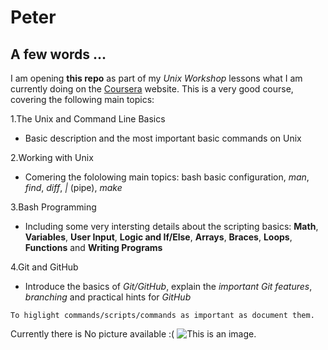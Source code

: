 # Peter

## A few words ...

I am opening **this repo** as part of my *Unix Workshop* lessons what I am currently doing on the [Coursera](www.coursera.org/learn/unix) website. This is a very good course, covering the following main topics:

1.The Unix and Command Line Basics
- Basic description and the most important basic commands on Unix

2.Working with Unix
- Comering the fololowing main topics: bash basic configuration, *man*, *find*, *diff*, *|* (pipe), *make*

3.Bash Programming
- Including some very intersting details about the scripting basics: **Math**, **Variables**, **User Input**, **Logic and If/Else**, **Arrays**, **Braces**, **Loops**, **Functions** and **Writing Programs**

4.Git and GitHub
- Introduce the basics of *Git/GitHub*, explain the *important Git features*, *branching* and practical hints for *GitHub*


```
To higlight commands/scripts/commands as important as document them.
```
Currently there is No picture available :(
![This is an image.](https://github.com/kerpger/FirstRepo/x.jpg)
